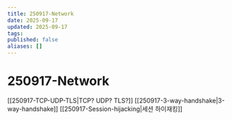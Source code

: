 ```yaml
---
title: 250917-Network
date: 2025-09-17
updated: 2025-09-17
tags:
published: false
aliases: []
---
```

# 250917-Network
[[250917-TCP-UDP-TLS|TCP? UDP? TLS?]]
[[250917-3-way-handshake|3-way-handshake]]
[[250917-Session-hijacking|세션 하이재킹]]
